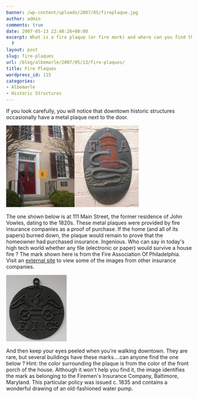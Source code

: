 ```yaml
---
banner: /wp-content/uploads/2007/05/fireplaque.jpg
author: admin
comments: true
date: 2007-05-13 22:48:26+00:00
excerpt: What is a fire plaque (or fire mark) and where can you find them downtown
  ?
layout: post
slug: fire-plaques
url: /blog/albemarle/2007/05/13/fire-plaques/
title: Fire Plaques
wordpress_id: 115
categories:
- Albemarle
- Historic Structures
---
```


If you look carefully, you will notice that downtown historic structures occasionally have a metal plaque next to the door. 

![Fire Marks](/wp-content/uploads/2007/05/fireplaque.jpg)

The one shown below is at 111 Main Street, the former residence of John Vowles, dating to the 1820s. These metal plaques were provided by fire insurance companies as a proof of purchase. If the home (and all of its papers) burned down, the plaque would remain to prove that the homeowner had purchased insurance. Ingenious. Who can say in today's high tech world whether any file (electronic or paper) would survive a house fire ? The mark shown here is from the Fire Association Of Philadelphia. Visit an [external site](http://www.hammerdown.com/marks.html) to view some of the images from other insurance companies. 

![Fire Marks - Whereâ€™s Waldo ?](/wp-content/uploads/2007/05/fireplaque2.jpg)

And then keep your eyes peeled when you're walking downtown. They are rare, but several buildings have these marks....can anyone find the one below ? Hint: the color surrounding the plaque is from the color of the front porch of the house. Although it won't help you find it, the image identifies the mark as belonging to the Firemen's Insurance Company, Baltimore, Maryland. This particular policy was issued c. 1835 and contains a wonderful drawing of an old-fashioned water pump.
